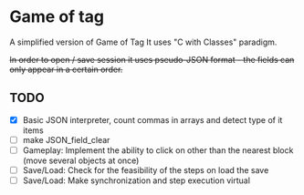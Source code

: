 # Game of tag
A simplified version of Game of Tag
It uses "C with Classes" paradigm.

~~In order to open / save session it uses pseudo-JSON format - the fields can only appear in a certain order.~~
## TODO
- [x] Basic JSON interpreter, count commas in arrays and detect type of it items
- [ ] make JSON_field_clear
- [ ] Gameplay: Implement the ability to click on other than the nearest block (move several objects at once)
- [ ] Save/Load: Check for the feasibility of the steps on load the save
- [ ] Save/Load: Make synchronization and step execution virtual
